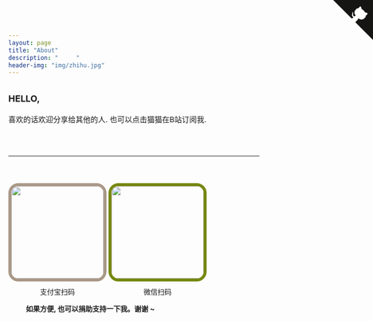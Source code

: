 ```yaml
---
layout: page
title: "About"
description: "     " 
header-img: "img/zhihu.jpg"
---
```





<a href="https://space.bilibili.com/545545/#/" target="_blank" class="github-corner"><svg width="80" height="80" viewBox="0 0 250 250" style="fill:#151513; color:#fff; position: absolute; top: 0; border: 0; right: 0;"><path d="M0,0 L115,115 L130,115 L142,142 L250,250 L250,0 Z"></path><path d="M128.3,109.0 C113.8,99.7 119.0,89.6 119.0,89.6 C122.0,82.7 120.5,78.6 120.5,78.6 C119.2,72.0 123.4,76.3 123.4,76.3 C127.3,80.9 125.5,87.3 125.5,87.3 C122.9,97.6 130.6,101.9 134.4,103.2" fill="currentColor" style="transform-origin: 130px 106px;" class="octo-arm"></path><path d="M115.0,115.0 C114.9,115.1 118.7,116.5 119.8,115.4 L133.7,101.6 C136.9,99.2 139.9,98.4 142.2,98.6 C133.8,88.0 127.5,74.4 143.8,58.0 C148.5,53.4 154.0,51.2 159.7,51.0 C160.3,49.4 163.2,43.6 171.4,40.1 C171.4,40.1 176.1,42.5 178.8,56.2 C183.1,58.6 187.2,61.8 190.9,65.4 C194.5,69.0 197.7,73.2 200.1,77.6 C213.8,80.2 216.3,84.9 216.3,84.9 C212.7,93.1 206.9,96.0 205.4,96.6 C205.1,102.4 203.0,107.8 198.3,112.5 C181.9,128.9 168.3,122.5 157.7,114.1 C157.9,116.9 156.7,120.9 152.7,124.9 L141.0,136.5 C139.8,137.7 141.6,141.9 141.8,141.8 Z" fill="currentColor" class="octo-body"></path></svg></a><style>.github-corner:hover .octo-arm{animation:octocat-wave 560ms ease-in-out}@keyframes octocat-wave{0%,100%{transform:rotate(0)}20%,60%{transform:rotate(-25deg)}40%,80%{transform:rotate(10deg)}}@media (max-width:500px){.github-corner:hover .octo-arm{animation:none}.github-corner .octo-arm{animation:octocat-wave 560ms ease-in-out}}</style>




<div id="donate-text-div" style="display: inline-block; font-size: 15px; vertical-align: top;  width: 100%;">
<div style="margin-top: 20px;">
<span style="font-weight: bolder; font-size: larger;">HELLO,</span>
<div style="margin-top:20px;">
<p>
喜欢的话欢迎分享给其他的人. 也可以点击猫猫在B站订阅我.
</p>
<p>

<br>
</p>

</div>
</div>
</div>



----

<div id="donate-barcode-div" style="font-size:14px">
  
<div style="text-align: center; margin-top: 40px; display:inline-block;">
<img src="http://s10.sinaimg.cn/orignal/005IPc5nzy7ht5X30ql19&690" style="border: 6px solid #aa9988; border-radius: 20px 20px; width: 185px;">
<div style="margin-top: 10px; text-align: center;">支付宝扫码</div>
</div>



<div style="text-align: center; margin-top: 40px; display:inline-block;">
<img src="http://s13.sinaimg.cn/orignal/005IPc5nzy7ht5BAy5K3c&690" style="border: 6px solid #778811; border-radius: 20px 20px; width: 185px;">
<div style="margin-top: 10px; text-align: center;">微信扫码</div>
</div>


<div style="text-align: center; margin-top: 10px; ">
<div style="margin-top: 10px;margin-left: 7%;text-align: left;">

  <span style="font-weight:bold;"> 如果方便, 也可以捐助支持一下我。谢谢 ~</span>

</div>
</div>

